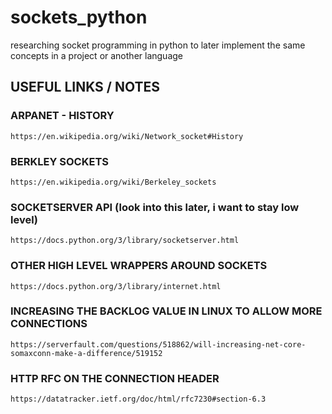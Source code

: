 # sockets_python
researching socket programming in python to later implement the same concepts in a project or another language


## USEFUL LINKS / NOTES 

### ARPANET - HISTORY
`https://en.wikipedia.org/wiki/Network_socket#History`


### BERKLEY SOCKETS

`https://en.wikipedia.org/wiki/Berkeley_sockets`


### SOCKETSERVER API  (look into this later, i want to stay low level)
`https://docs.python.org/3/library/socketserver.html`

### OTHER HIGH LEVEL WRAPPERS AROUND SOCKETS
`https://docs.python.org/3/library/internet.html`


### INCREASING THE BACKLOG VALUE IN LINUX TO ALLOW MORE CONNECTIONS
`https://serverfault.com/questions/518862/will-increasing-net-core-somaxconn-make-a-difference/519152`

### HTTP RFC ON THE CONNECTION HEADER 
`https://datatracker.ietf.org/doc/html/rfc7230#section-6.3`